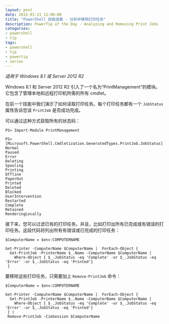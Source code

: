 ```yaml
---
layout: post
date: 2015-01-21 12:00:00
title: "PowerShell 技能连载 - 分析并移除打印任务"
description: PowerTip of the Day - Analyzing and Removing Print Jobs
categories:
- powershell
- tip
tags:
- powershell
- tip
- powertip
- series
---
```

_适用于 Windows 8.1 或 Server 2012 R2_

Windows 8.1 和 Server 2012 R2 引入了一个名为“PrintManagement”的模块。它包含了管理本地和远程打印机所需的所有 cmdlet。

在前一个技能中我们演示了如何读取打印任务。每个打印任务都有一个 `JobStatus` 属性告诉您该 `PrintJob` 是否成功完成。

可以通过这种方式获取所有的状态码：

    PS> Import-Module PrintManagement
     
    PS> [Microsoft.PowerShell.Cmdletization.GeneratedTypes.PrintJob.JobStatus]::GetNames([Microsoft.PowerShell.Cmdletization.GeneratedTypes.PrintJob.JobStatus])
    Normal
    Paused
    Error
    Deleting
    Spooling
    Printing
    Offline
    PaperOut
    Printed
    Deleted
    Blocked
    UserIntervention
    Restarted
    Complete
    Retained
    RenderingLocally

接下来，您可以过滤已有的打印任务。并且，比如打印出所有已完成或有错误的打印任务。这段代码将列出所有有错误或已完成的打印任务：

    $ComputerName = $env:COMPUTERNAME
    
    Get-Printer -ComputerName $ComputerName |  ForEach-Object { 
      Get-PrintJob -PrinterName $_.Name -ComputerName $ComputerName |
        Where-Object { $_.JobStatus -eq 'Complete' -or $_.JobStatus -eq 'Error' -or $_.JobStatus -eq 'Printed'}
     } 

要移除这些打印任务，只需要加上 `Remove-PrintJob` 命令：

    $ComputerName = $env:COMPUTERNAME
    
    Get-Printer -ComputerName $ComputerName |  ForEach-Object { 
      Get-PrintJob -PrinterName $_.Name -ComputerName $ComputerName |
        Where-Object { $_.JobStatus -eq 'Complete' -or $_.JobStatus -eq 'Error' -or $_.JobStatus -eq 'Printed'}
     } |
     Remove-PrintJob -CimSession $ComputerName

<!--本文国际来源：[Analyzing and Removing Print Jobs](http://community.idera.com/powershell/powertips/b/tips/posts/analyzing-and-removing-print-jobs)-->
